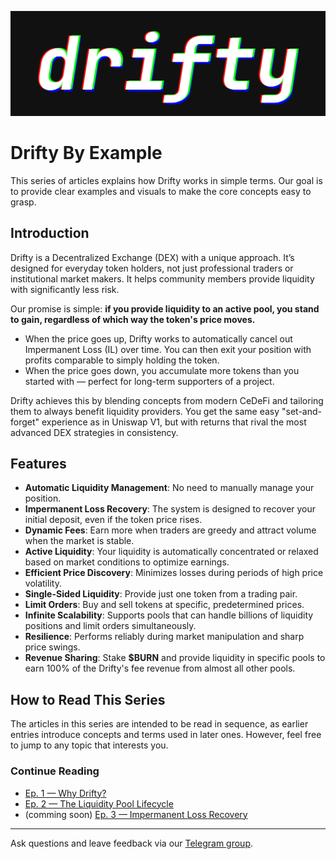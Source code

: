 ![](./imgs/banner.png)

# Drifty By Example

This series of articles explains how Drifty works in simple terms. Our goal is to provide clear examples and visuals to make the core concepts easy to grasp.

## Introduction

Drifty is a Decentralized Exchange (DEX) with a unique approach. It’s designed for everyday token holders, not just professional traders or institutional market makers. It helps community members provide liquidity with significantly less risk.

Our promise is simple: **if you provide liquidity to an active pool, you stand to gain, regardless of which way the token's price moves.**

-   When the price goes up, Drifty works to automatically cancel out Impermanent Loss (IL) over time. You can then exit your position with profits comparable to simply holding the token.
-   When the price goes down, you accumulate more tokens than you started with — perfect for long-term supporters of a project.

Drifty achieves this by blending concepts from modern CeDeFi and tailoring them to always benefit liquidity providers. You get the same easy "set-and-forget" experience as in Uniswap V1, but with returns that rival the most advanced DEX strategies in consistency.

## Features

-   **Automatic Liquidity Management**: No need to manually manage your position.
-   **Impermanent Loss Recovery**: The system is designed to recover your initial deposit, even if the token price rises.
-   **Dynamic Fees**: Earn more when traders are greedy and attract volume when the market is stable.
-   **Active Liquidity**: Your liquidity is automatically concentrated or relaxed based on market conditions to optimize earnings.
-   **Efficient Price Discovery**: Minimizes losses during periods of high price volatility.
-   **Single-Sided Liquidity**: Provide just one token from a trading pair.
-   **Limit Orders**: Buy and sell tokens at specific, predetermined prices.
-   **Infinite Scalability**: Supports pools that can handle billions of liquidity positions and limit orders simultaneously.
-   **Resilience**: Performs reliably during market manipulation and sharp price swings.
-   **Revenue Sharing**: Stake **$BURN** and provide liquidity in specific pools to earn 100% of the Drifty's fee revenue from almost all other pools.

## How to Read This Series

The articles in this series are intended to be read in sequence, as earlier entries introduce concepts and terms used in later ones. However, feel free to jump to any topic that interests you.

### Continue Reading

-   [Ep. 1 — Why Drifty?](./ep1-why-drifty.md)
-   [Ep. 2 — The Liquidity Pool Lifecycle](./ep2-liquidity-pool-lifecycle.md)
-   (comming soon) [Ep. 3 — Impermanent Loss Recovery]()

---

Ask questions and leave feedback via our [Telegram group](https://t.me/driftyicp).

